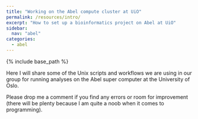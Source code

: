 ```yaml
---
title: "Working on the Abel compute cluster at UiO"
permalink: /resources/intro/
excerpt: "How to set up a bioinformatics project on Abel at UiO"
sidebar:
  nav: "abel"
categories:
  - abel
---
```


{% include base_path %}


Here I will share some of the Unix scripts and workflows we are using in our group for running analyses on the Abel super computer at the University of Oslo.

Please drop me a comment if you find any errors or room for improvement (there will be plenty because I am quite a noob when it comes to programming).
